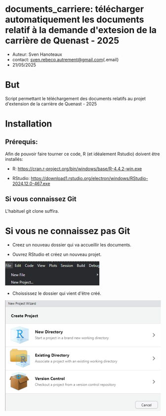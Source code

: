 # documents_carriere: télécharger automatiquement les documents relatif à la demande d'extesion de la carrière de Quenast - 2025

-   Auteur: Sven Hanoteaux
-   contact: [sven.rebecq.autrement\@gmail.com](mailto:sven.rebecq.autrement@gmail.com){.email}
-   21/05/2025

# But

Script permettant le téléchargement des documents relatifs au projet d'extension de la carrière de Quenast - 2025

# Installation

## Prérequis:

Afin de pouvoir faire tourner ce code, R (et idéalement Rstudio) doivent être installés:

-   R: <https://cran.r-project.org/bin/windows/base/R-4.4.2-win.exe>

-   RStudio: <https://download1.rstudio.org/electron/windows/RStudio-2024.12.0-467.exe>

## Si vous connaissez Git

L'habituel git clone suffira.

# Si vous ne connaissez pas Git

- Creez un nouveau dossier qui va accueillir les documents.

- Ouvrez RStudio et créez un nouveau projet.

![](\img\1.png)

- Choississez le dossier qui vient d'être créé.

![](\img\2.png)